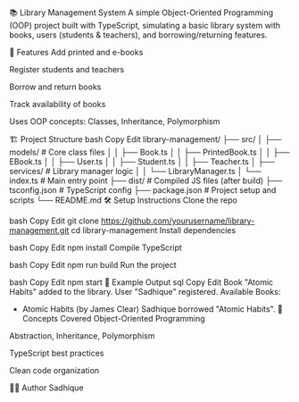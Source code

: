 📚 Library Management System
A simple Object-Oriented Programming (OOP) project built with TypeScript, simulating a basic library system with books, users (students & teachers), and borrowing/returning features.

🚀 Features
Add printed and e-books

Register students and teachers

Borrow and return books

Track availability of books

Uses OOP concepts: Classes, Inheritance, Polymorphism

🏗️ Project Structure
bash
Copy
Edit
library-management/
├── src/
│   ├── models/               # Core class files
│   │   ├── Book.ts
│   │   ├── PrintedBook.ts
│   │   ├── EBook.ts
│   │   ├── User.ts
│   │   ├── Student.ts
│   │   ├── Teacher.ts
│   ├── services/             # Library manager logic
│   │   └── LibraryManager.ts
│   └── index.ts              # Main entry point
├── dist/                     # Compiled JS files (after build)
├── tsconfig.json             # TypeScript config
├── package.json              # Project setup and scripts
└── README.md
🛠️ Setup Instructions
Clone the repo

bash
Copy
Edit
git clone https://github.com/yourusername/library-management.git
cd library-management
Install dependencies

bash
Copy
Edit
npm install
Compile TypeScript

bash
Copy
Edit
npm run build
Run the project

bash
Copy
Edit
npm start
📘 Example Output
sql
Copy
Edit
Book "Atomic Habits" added to the library.
User "Sadhique" registered.
Available Books:
- Atomic Habits (by James Clear)
Sadhique borrowed "Atomic Habits".
🧠 Concepts Covered
Object-Oriented Programming

Abstraction, Inheritance, Polymorphism

TypeScript best practices

Clean code organization

🧑‍💻 Author
Sadhique


